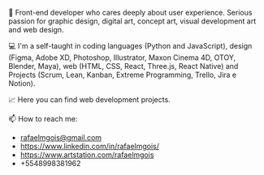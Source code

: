👋 Front-end developer who cares deeply about user experience. Serious passion for graphic design, digital art, concept art, visual development art and web design.

💻 I'm a self-taught in coding languages (Python and JavaScript), design (Figma, Adobe XD, Photoshop, Illustrator, Maxon Cinema 4D, OTOY, Blender, Maya), web (HTML, CSS, React, Three.js, React Native) and Projects (Scrum, Lean, Kanban, Extreme Programming, Trello, Jira e Notion).

📈 Here you can find web development projects.

📫 How to reach me:

* rafaelmgois@gmail.com
* https://www.linkedin.com/in/rafaelmgois/
* https://www.artstation.com/rafaelmgois
* +5548998381962
